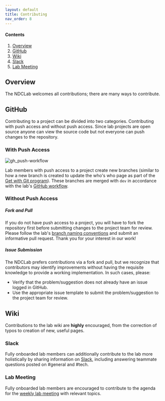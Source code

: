 ```yaml
---
layout: default
title: Contributing
nav_order: 8
---
```


#### Contents
1. [Overview](#overview)
2. [GitHub](#github)
3. [Wiki](#wiki)
4. [Slack](#slack)
5. [Lab Meeting](#lab-meeting)

## Overview
The NDCLab welcomes all contributions; there are many ways to contribute.

## GitHub
Contributing to a project can be divided into two categories. Contributing with push access and without push access. Since lab projects are open source anyone can view the source code but not everyone can push changes to the repository.

### With Push Access

![gh_push-workflow](https://raw.githubusercontent.com/NDCLab/wiki/main/docs/_assets/technical/gh_push-workflow)

Lab members with push access to a project create new branches (similar to how a new branch is created to update the who's who page as part of the [Get with Git program](https://ndclab.github.io/wiki/docs/Onboarding/get-with-git.html)). These branches are merged with `dev` in accordance with the lab's [GitHub workflow](https://ndclab.github.io/wiki/docs/etiquette/github-etiquette.html).

### Without Push Access

##### Fork and Pull
If you do not have push access to a project, you will have to fork the repository first before submitting changes to the project team for review. Please follow the lab's [branch naming conventions](https://ndclab.github.io/wiki/docs/etiquette/naming-conventions.html) and submit an informative pull request. Thank you for your interest in our work!

##### Issue Submission
The NDCLab prefers contributions via a fork and pull, but we recognize that contributors may identify improvements without having the requisite knowledge to provide a working implementation. In such cases, please:
* Verify that the problem/suggestion does not already have an issue logged in GitHub.
* Use the appropriate issue template to submit the problem/suggestion to the project team for review.

## Wiki
Contributions to the lab wiki are **highly** encouraged, from the correction of typos to creation of new, useful pages.

### Slack
Fully onboarded lab members can additionally contribute to the lab more holistically by sharing information on [Slack](https://ndclab.github.io/wiki/docs/Onboarding/slack-setup.html), including answering teammate questions posted on #general and #tech.

### Lab Meeting
Fully onboarded lab members are encouraged to contribute to the agenda for the [weekly lab meeting](https://ndclab.github.io/wiki/docs/around-the-lab/lab-meeting.html) with relevant topics.
